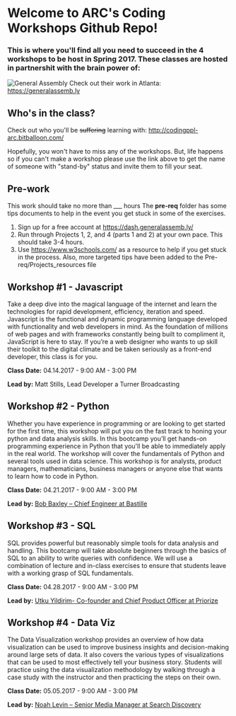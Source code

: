 # Welcome to ARC's Coding Workshops Github Repo!
### This is where you'll find all you need to succeed in the 4 workshops to be host in Spring 2017. These classes are hosted in partnershit with the brain power of: 

![General Assembly](http://www.coindesk.com/wp-content/themes/coindesk2/images/events/consensus-2015/sponsors-and-partners/general-assembly.png)
Check out their work in Atlanta: https://generalassemb.ly
## Who's in the class?
Check out who you'll be <del>suffering</del> learning with:
http://codingppl-arc.bitballoon.com/

Hopefully, you won't have to miss any of the workshops. But, life happens so if you can't make a workshop please use the link above to get the name of someone with "stand-by" status and invite them to fill your seat.

## Pre-work
This work should take no more than ___ hours
The **pre-req** folder has some tips documents to help in the event you get stuck in some of the exercises.

1. Sign up for a free account at https://dash.generalassemb.ly/
2. Run through Projects 1, 2, and 4 (parts 1 and 2) at your own pace. This should take 3-4 hours.
3. Use https://www.w3schools.com/ as a resource to help if you get stuck in the process. Also, more targeted tips have been added to the Pre-req/Projects_resources file

## Workshop #1 - Javascript
Take a deep dive into the magical language of the internet and learn the technologies for rapid development, efficiency, iteration and speed. Javascript is the functional and dynamic programming language developed with functionality and web developers in mind. As the foundation of millions of web pages and with frameworks constantly being built to compliment it, JavaScript is here to stay. If you’re a web designer who wants to up skill their toolkit to the digital climate and be taken seriously as a front-end developer, this class is for you.

__Class Date:__ 04.14.2017 - 9:00 AM - 3:00 PM

__Lead by:__ Matt Stills, Lead Developer a Turner Broadcasting

## Workshop #2 - Python
Whether you have experience in programming or are looking to get started for the first time, this workshop will put you on the fast track to honing your python and data analysis skills. In this bootcamp you’ll get hands-on programming experience in Python that you'll be able to immediately apply in the real world. The workshop will cover the fundamentals of Python and several tools used in data science. This workshop is for analysts, product managers, mathematicians, business managers or anyone else that wants to learn how to code in Python.

__Class Date:__ 04.21.2017 - 9:00 AM - 3:00 PM

__Lead by:__ [Bob Baxley – Chief Engineer at Bastille](https://www.linkedin.com/in/bobbaxley/)

## Workshop #3 - SQL
SQL provides powerful but reasonably simple tools for data analysis and handling. This bootcamp will take absolute beginners through the basics of SQL to an ability to write queries with confidence. We will use a combination of lecture and in-class exercises to ensure that students leave with a working grasp of SQL fundamentals.

__Class Date:__ 04.28.2017 - 9:00 AM - 3:00 PM

__Lead by:__ [Utku Yildirim- Co-founder and Chief Product Officer at Priorize](https://www.linkedin.com/in/utkuyildirim/)

## Workshop #4 - Data Viz
The Data Visualization workshop provides an overview of how data visualization can be used to improve business insights and decision-making around large sets of data. It also covers the various types of visualizations that can be used to most effectively tell your business story. Students will practice using the data visualization methodology by walking through a case study with the instructor and then practicing the steps on their own.

__Class Date:__ 05.05.2017 - 9:00 AM - 3:00 PM

__Lead by:__ [Noah Levin – Senior Media Manager at Search Discovery](https://www.linkedin.com/in/noah-omri-levin-4b305110/)


